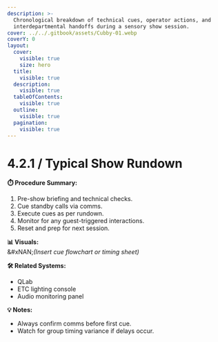 ```yaml
---
description: >-
  Chronological breakdown of technical cues, operator actions, and
  interdepartmental handoffs during a sensory show session.
cover: ../../.gitbook/assets/Cubby-01.webp
coverY: 0
layout:
  cover:
    visible: true
    size: hero
  title:
    visible: true
  description:
    visible: true
  tableOfContents:
    visible: true
  outline:
    visible: true
  pagination:
    visible: true
---
```


# 4.2.1 / Typical Show Rundown

**⏱️ Procedure Summary:**

1. Pre-show briefing and technical checks.
2. Cue standby calls via comms.
3. Execute cues as per rundown.
4. Monitor for any guest-triggered interactions.
5. Reset and prep for next session.

**📊 Visuals:**\
&#xNAN;_(Insert cue flowchart or timing sheet)_

**🛠 Related Systems:**

* QLab
* ETC lighting console
* Audio monitoring panel

**💡 Notes:**

* Always confirm comms before first cue.
* Watch for group timing variance if delays occur.

